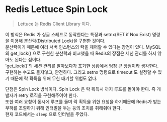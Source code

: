 # Redis Lettuce Spin Lock
> Lettuce 는 Redis Client Library 이다.

이 방식은 Redis 가 싱글 스레드로 동작한다는 특징과 setnx(SET if Nox Exist) 명령을 이용해 분산락(Distributed Lock)을 구현한 것이다.  
분산락이기 때문에 여러 서버 인스턴스의 락을 제어할 수 있다는 장점이 있다.
MySQL의 get_lock() 으로 구현한 분산락과 비교했을 때 Redis의 장점은 세션 관리를 하지 않아도 된다는 점이다.  
'get_lock()'의 세션 관리를 알아보다가 포기한 상황에서 엄청 큰 장점이라 생각한다. 구현하는 수고도 들지않고, 안전하다.
그리고 setnx 명령으로 timeout 도 설정할 수 있기 때문에 락 획득을 위해 무한 대기할 위험도 없다.

단점은 Spin Lock 방식이다. Spin Lock 은 락 획득시 까지 루프를 돌아야 한다. 즉 개발자가 retry 로직을 구현해주어야 한다.  
또한 여러 요청이 동시에 루프를 돌며 락 획득을 위한 요청을 하기때문에 Redis가 받는 부하를 조절하기 위해 인터벌을 두는 등의 조치를 취해줘야 한다.  
현재 코드에서는 `sleep` 으로 인터벌을 주었다.

